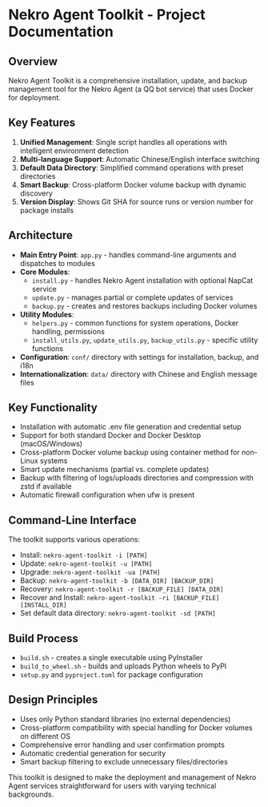 # Nekro Agent Toolkit - Project Documentation

## Overview
Nekro Agent Toolkit is a comprehensive installation, update, and backup management tool for the Nekro Agent (a QQ bot service) that uses Docker for deployment.

## Key Features
1. **Unified Management**: Single script handles all operations with intelligent environment detection
2. **Multi-language Support**: Automatic Chinese/English interface switching
3. **Default Data Directory**: Simplified command operations with preset directories
4. **Smart Backup**: Cross-platform Docker volume backup with dynamic discovery
5. **Version Display**: Shows Git SHA for source runs or version number for package installs

## Architecture
- **Main Entry Point**: `app.py` - handles command-line arguments and dispatches to modules
- **Core Modules**:
  - `install.py` - handles Nekro Agent installation with optional NapCat service
  - `update.py` - manages partial or complete updates of services
  - `backup.py` - creates and restores backups including Docker volumes
- **Utility Modules**:
  - `helpers.py` - common functions for system operations, Docker handling, permissions
  - `install_utils.py`, `update_utils.py`, `backup_utils.py` - specific utility functions
- **Configuration**: `conf/` directory with settings for installation, backup, and i18n
- **Internationalization**: `data/` directory with Chinese and English message files

## Key Functionality
- Installation with automatic .env file generation and credential setup
- Support for both standard Docker and Docker Desktop (macOS/Windows)
- Cross-platform Docker volume backup using container method for non-Linux systems
- Smart update mechanisms (partial vs. complete updates)
- Backup with filtering of logs/uploads directories and compression with zstd if available
- Automatic firewall configuration when ufw is present

## Command-Line Interface
The toolkit supports various operations:
- Install: `nekro-agent-toolkit -i [PATH]`
- Update: `nekro-agent-toolkit -u [PATH]`
- Upgrade: `nekro-agent-toolkit -ua [PATH]`
- Backup: `nekro-agent-toolkit -b [DATA_DIR] [BACKUP_DIR]`
- Recovery: `nekro-agent-toolkit -r [BACKUP_FILE] [DATA_DIR]`
- Recover and Install: `nekro-agent-toolkit -ri [BACKUP_FILE] [INSTALL_DIR]`
- Set default data directory: `nekro-agent-toolkit -sd [PATH]`

## Build Process
- `build.sh` - creates a single executable using PyInstaller
- `build_to_wheel.sh` - builds and uploads Python wheels to PyPI
- `setup.py` and `pyproject.toml` for package configuration

## Design Principles
- Uses only Python standard libraries (no external dependencies)
- Cross-platform compatibility with special handling for Docker volumes on different OS
- Comprehensive error handling and user confirmation prompts
- Automatic credential generation for security
- Smart backup filtering to exclude unnecessary files/directories

This toolkit is designed to make the deployment and management of Nekro Agent services straightforward for users with varying technical backgrounds.